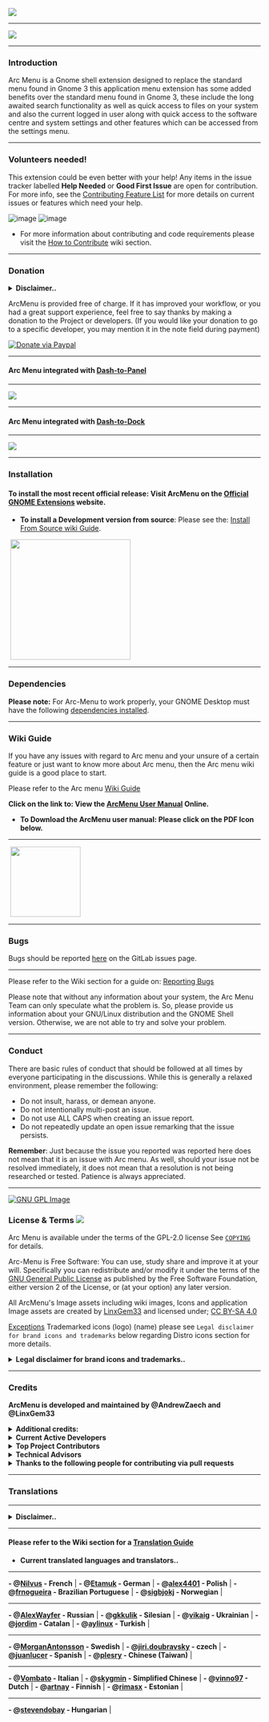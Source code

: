 ![](https://gitlab.com/LinxGem33/Neon/raw/master/new-arcmenu-wide-banner.png)

-----

![](https://gitlab.com/LinxGem33/Neon/raw/master/arcmenu-browser.png)

-----

### Introduction

Arc Menu is a Gnome shell extension designed to replace the standard menu found in Gnome 3 this application menu extension has  some added benefits over the standard menu found in Gnome 3, these include the long awaited search functionality as well as quick access to files on your system and also the current logged in user along with quick access to the software centre and system settings and other features which can be accessed from the settings menu.

-----

### Volunteers needed!

This extension could be even better with your help! Any items in the issue tracker labelled **Help Needed** or **Good First Issue** are open for contribution. For more info, see the [Contributing Feature List](https://gitlab.com/LinxGem33/Arc-Menu/issues/54) for more details on current issues or features which need your help.

![image](/uploads/85b3cf3baea40163ffc5c115b7d7306e/image.png)  ![image](/uploads/d5b2fb82db8d2955923d327caef8e4aa/image.png)

* For more information about contributing and code requirements please visit the [How to Contribute](https://gitlab.com/arcmenu-team/Arc-Menu/-/wikis/How-to-Contribute) wiki section.

-----

### Donation

<details>
<summary><b>Disclaimer..</b></summary>

<p>

*Disclaimer: all donations are non refundable so please take care at the time of donation that you donate the intended correct amount, thank you Arc Menu Team.*

</p>
</details>

ArcMenu is provided free of charge. If it has improved your workflow, or you had a great support experience, feel free to say thanks by making a donation to the Project or developers. (If you would like your donation to go to a specific developer, you may mention it in the note field during payment)

[![Donate via Paypal](https://gitlab.com/LinxGem33/Neon/-/raw/master/wiki%20screens/donate-button-alt.png)](https://www.paypal.com/biz/fund?id=6NS5R6JXGVYP8)

-----

#### Arc Menu integrated with [Dash-to-Panel](https://extensions.gnome.org/extension/1160/dash-to-panel/)

-----

![](https://gitlab.com/LinxGem33/Neon/raw/master/comp-screen-arcmenu-wide.png)

-----

#### Arc Menu integrated with [Dash-to-Dock](https://extensions.gnome.org/extension/307/dash-to-dock/)

-----

![](https://gitlab.com/LinxGem33/Neon/-/raw/master/dash-to-dock-inter-screen.png)

-----

### Installation

#### To install the most recent official release: Visit ArcMenu on the [Official GNOME Extensions](https://extensions.gnome.org/extension/1228/arc-menu/) website.

- **To install a Development version from source**: Please see the: [Install From Source wiki Guide](https://gitlab.com/LinxGem33/Arc-Menu/-/wikis/Install%20From%20Source%20Guide).

<p align="left">
       <a href="https://extensions.gnome.org/extension/1228/arc-menu/" >
    <img src="https://gitlab.com/LinxGem33/Neon/raw/master/artwork/get-it-ego.png" width="240" style="margin-left: 4px"/>
    </a>

-----

### Dependencies

__Please note:__ For Arc-Menu to work properly, your GNOME Desktop must have the
following [dependencies installed](https://gitlab.com/LinxGem33/Arc-Menu/wikis/Arc-Menu-Dependencies).

-----

### Wiki Guide


If you have any issues with regard to Arc menu and your unsure of a certain feature or just want to know more about Arc menu, then the Arc menu wiki guide is a good place to start.

Please refer to the Arc menu [Wiki Guide](https://gitlab.com/LinxGem33/Arc-Menu/wikis/Introduction) 


**Click on the link to: View the [ArcMenu User Manual](https://gitlab.com/LinxGem33/Neon/-/raw/master/arc-menu-manual/arcmenu-user-manual.pdf) Online.**

- **To Download the ArcMenu user manual: Please click on the PDF Icon below.**

-----

<p align="left">
       <a href="https://gitlab.com/LinxGem33/Neon/-/raw/master/arc-menu-manual/arcmenu-user-manual.pdf?inline=false" >
    <img src="https://gitlab.com/LinxGem33/Arc-Menu/uploads/1f75574db9da0a1d02e2db719869fffe/arcmenu-manual-icon.svg" width="140" style="margin-left: 4px"/>
    </a>
</p>

-----

### Bugs

Bugs should be reported [here](https://gitlab.com/LinxGem33/Arc-Menu/issues) on the GitLab issues page.

-----

Please refer to the Wiki section for a guide on: [Reporting Bugs](https://gitlab.com/LinxGem33/Arc-Menu/wikis/Bug-Reporting)

Please note that without any information about your system, the Arc Menu Team can only speculate what the problem is.
So, please provide us information about your GNU/Linux distribution and the GNOME Shell version. Otherwise, we are not able to try and solve your problem.

-----

### Conduct

There are basic rules of conduct that should be followed at all times by everyone participating in the discussions.  While this is generally a relaxed environment, please remember the following:

- Do not insult, harass, or demean anyone.
- Do not intentionally multi-post an issue.
- Do not use ALL CAPS when creating an issue report.
- Do not repeatedly update an open issue remarking that the issue persists.

**Remember**: Just because the issue you reported was reported here does not mean that it is an issue with Arc menu. As well, should your issue not be resolved immediately, it does not mean that a resolution is not being researched or tested. Patience is always appreciated.

-----

[![GNU GPL Image](https://www.gnu.org/graphics/slickgnu.tiny.png)](http://www.gnu.org/licenses/old-licenses/lgpl-2.0.html)  
### License & Terms ![](https://gitlab.com/LinxGem33/IP-Finder/raw/master/screens/Copyleft-16.png)

Arc Menu is available under the terms of the GPL-2.0 license See [`COPYING`](https://gitlab.com/LinxGem33/Arc-Menu/blob/master/COPYING) for details.

Arc-Menu is Free Software: You can use, study share and improve it at your will. Specifically you can redistribute and/or modify it under the terms of the [GNU General Public License](https://www.gnu.org/licenses/gpl.html) as published by the Free Software Foundation, either version 2 of the License, or (at your option) any later version. 

All ArcMenu's Image assets including wiki images, Icons and application Image assets are created by [LinxGem33](https://gitlab.com/LinxGem33) and licensed under; [CC BY-SA 4.0](https://creativecommons.org/licenses/by-sa/4.0/)

[Exceptions]() Trademarked icons (logo) (name) please see `Legal disclaimer for brand icons and trademarks` below regarding Distro icons section for more details.

<details>
<summary><b>Legal disclaimer for brand icons and trademarks..</b></summary>

<p>

**Legal disclaimer for brand icons and trademarks..**

*" All brand icons are trademarks of their respective owners. The use of these trademarks does not indicate endorsement of the trademark holder by Arc Menu project, nor vice versa. Please do not use brand logos for any purpose except to represent the company, product, or service to which they refer. "*

* **UBUNTU ![copyright2.svg](/uploads/c5f15274ae7fffddf1f2e3dcda5971d8/copyright2.svg)** - Ubuntu name and Ubuntu logo is a trademark of Canonical ![copyright2.svg](/uploads/c5f15274ae7fffddf1f2e3dcda5971d8/copyright2.svg) Ltd.

* **FEDORA ![copyright2.svg](/uploads/c5f15274ae7fffddf1f2e3dcda5971d8/copyright2.svg)** - Fedora and the Infinity design logo are trademarks of Red Hat, Inc.

* **DEBIAN ![copyright2.svg](/uploads/c5f15274ae7fffddf1f2e3dcda5971d8/copyright2.svg)** - is a registered trademark owned by Software in the Public Interest, Inc. Debian trademark is a registered United States trademark of Software in the Public Interest, Inc., managed by the Debian project.

* **MANJARO ![copyright2.svg](/uploads/c5f15274ae7fffddf1f2e3dcda5971d8/copyright2.svg)** - (logo) and name is a trademark of Manjaro GmbH & Co. KG

* **POP_OS! ![copyright2.svg](/uploads/c5f15274ae7fffddf1f2e3dcda5971d8/copyright2.svg)** - Name and (logo) is a trademark of system 76 ![copyright2.svg](/uploads/c5f15274ae7fffddf1f2e3dcda5971d8/copyright2.svg) Inc.

* **ARCH LINUX ![copyright2.svg](/uploads/c5f15274ae7fffddf1f2e3dcda5971d8/copyright2.svg)** - The stylized Arch Linux logo are recognised trademarks of Arch Linux, copyright 2002-2017 Judd Vinet and Aaron Griffin

* **SOLUS** - name and logo is Copyright ![copyright2.svg](/uploads/c5f15274ae7fffddf1f2e3dcda5971d8/copyright2.svg) 2014-2018 by Solus Project

* **KALI LINUX** - logo and name is part of ![copyright2.svg](/uploads/c5f15274ae7fffddf1f2e3dcda5971d8/copyright2.svg) OffSec Services Limited 2020

* **PUREOS** - name and logo is developed by members of the Purism community

* **RASPBERRY PI** ![copyright2.svg](/uploads/c5f15274ae7fffddf1f2e3dcda5971d8/copyright2.svg) - Logo and name is part of Raspberry Pi Foundation
UK Registered Charity 1129409

* **Gentoo Authors![copyright2.svg](/uploads/c5f15274ae7fffddf1f2e3dcda5971d8/copyright2.svg)** 2001–2020
Gentoo is a trademark of the Gentoo Foundation, Inc.

* **Voyager ![copyright2.svg](/uploads/c5f15274ae7fffddf1f2e3dcda5971d8/copyright2.svg) Linux**
(name) and (logo)

* **MXLinux![copyright2.svg](/uploads/c5f15274ae7fffddf1f2e3dcda5971d8/copyright2.svg)** 2020 -
Linux - is the registered trademark of Linus Torvalds in the U.S. and other countries.

* **Red Hat, Inc.![copyright2.svg](/uploads/c5f15274ae7fffddf1f2e3dcda5971d8/copyright2.svg)** Copyright 2020 
(name) and (logo)

</p>
</details>

-----

### Credits

**ArcMenu is developed and maintained by @AndrewZaech and @LinxGem33**

<details>
<summary><b>Additional credits:</b></summary>

<p>

**Additional credits:** 

* This extension leverages the work from [Giovanni Campagna ](https://git.gnome.org//browse/gnome-shell-extensions) gnome Application Menu to allow the menu to be embedded in the Gnome main panel.
* This extension also leverages some of the design elements for the default menu layout (ArcMenu) from Zorin OS.
* This extension also uses some code from gnome-shell adapted to be used for ArcMenu.
* This extension also uses adapted code from Dash to Panel's Utils.js.
* This extension also uses some code from gnome-shell-extensions package for use with external file sources adapted to be used for ArcMenu.

</p>
</details>

<details>
<summary><b>Current Active Developers</b></summary>

<p>

-----

### Current Active Developers

-----

### @[LinxGem33](https://gitlab.com/LinxGem33) | Founder - Maintainer -  Digital Art Designer |

Hi I'm LinxGem33 aka Andy and the founder of Arc menu, my role on the project is to manage and plan the technical and digital production and distribution of the Arc menu software, as you can imagine I’m a open source and Linux software enthusiast as well as a digital art designer and amateur GTK3 theme developer,I also like to contribute to other projects where i can.

-----

### @[Andrew  Zaech](https://gitlab.com/AndrewZaech) | Lead Project JS Developer - UX/Backend Developer |

Hi, I’m Andrew. My role on the project is to design, create, and implement features for the ArcMenu extension. I’m also involved in the code review process and front-end work, as well as improving the UX of ArcMenu. I also work on performance improvements and bug fixes, and provide help to our users with any issues related to ArcMenu.

</p>
</details>

<details>
<summary><b>Top Project Contributors</b></summary>

<p>

-----

### Top Project Contributors

#### @[lexruee](https://github.com/lexruee) - **Project Contributor** - UI/UX Designer | - @[Thomas Ingvarsson](https://gitlab.com/tingvarsson) - **Project Contributor** - Developer

#### @[charlesg99](https://github.com/charlesg99) - **Project Contributor** - Developer 

</p>
</details>

<details>
<summary><b>Technical Advisors</b></summary>

<p>

-----

### Technical Advisors

</p>
</details>

<details>
<summary><b>Thanks to the following people for contributing via pull requests</b></summary>

<p>

-----

### Pull Requests

#### Thanks to the following people for contributing via pull requests:

-----

**@[fishears](https://github.com/fishears/Arc-Menu)** | **@[JasonLG1979](https://github.com/JasonLG1979)** | **@[itmitica](https://github.com/itmitica)** | **@[vikaig](https://gitlab.com/vikaig)** | **@[MagneFire](https://gitlab.com/MagneFire)** | **@[tognee](https://gitlab.com/tognee)** | **@[hlechner](https://gitlab.com/hlechner)**

-----

#### Bug Fixes:

-----

**@[JasonLG1979](https://github.com/JasonLG1979)**  | **@[lexruee](https://github.com/lexruee/Arc-Menu)**

</p>
</details>

-----

### Translations

-----

<details>
<summary><b>Disclaimer..</b></summary>

<p>

**Disclaimer..**

*" Translations are not provided by the ArcMenu team members and may contain incorrect or inaccurate translations. The ArcMenu team relies on user contributions for translations. Therefore if you wish to correct or modify a translation that you feel is inaccurate please send a Merge Request with a brief description with the reason for any corrections. "*

Kind regards - **ArcMenu Team**

</p>
</details>

-----

#### Please refer to the Wiki section for a [Translation Guide](https://gitlab.com/LinxGem33/Arc-Menu/wikis/Translation-Guide)

- **Current translated languages and translators..**

-----

**- @[Nilvus](https://gitlab.com/Nilvus) - French** | **- @[Etamuk](https://gitlab.com/Etamuk) - German** | **- @[alex4401](https://gitlab.com/alex4401) - Polish** | **- @[frnogueira](https://gitlab.com/frnogueira) - Brazilian Portuguese** | **- @[sigbjokj](https://gitlab.com/sigbjokj) - Norwegian** |

-----

 **- @[AlexWayfer](https://gitlab.com/AlexWayfer) - Russian** | **- @[gkkulik](https://gitlab.com/gkkulik) - Silesian** | **- @[vikaig](https://gitlab.com/vikaig) - Ukrainian** | **- @[jordim](https://gitlab.com/jordim) - Catalan** | **- @[aylinux](https://gitlab.com/aylinux) - Turkish** |
 
-----

 **- @[MorganAntonsson](https://gitlab.com/MorganAntonsson) - Swedish** | **- @[jiri.doubravsky](https://gitlab.com/jiri.doubravsky) - czech** | **- @[juanlucer](https://gitlab.com/juanlucer) - Spanish** | **- @[plesry](https://gitlab.com/plesry) - Chinese (Taiwan)** |

-----

 **- @[Vombato](https://gitlab.com/Vombato) - Italian** | **- @[skygmin](https://gitlab.com/skygmin) - Simplified Chinese** | **- @[vinno97](https://gitlab.com/vinno97) - Dutch** | **- @[artnay](https://gitlab.com/artnay) - Finnish** |  **- @[rimasx](https://gitlab.com/rimasx) - Estonian** |
 
-----

 **- @[stevendobay](https://gitlab.com/stevendobay) - Hungarian** |